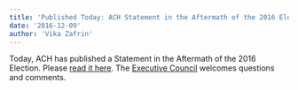 ```yaml
---
title: 'Published Today: ACH Statement in the Aftermath of the 2016 Election'
date: '2016-12-09'
author: 'Vika Zafrin'
---
```

Today, ACH has published a Statement in the Aftermath of the 2016 Election. Please [read it here](/activities/advocacy/ach-statement-in-the-aftermath-of-the-2016-election/). The [Executive Council](/about/officers/) welcomes questions and comments.